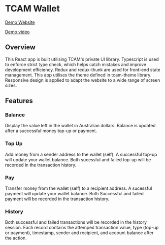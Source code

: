 # TCAM Wallet

[Demo Website](http://tcam-wallet.s3-website-ap-southeast-2.amazonaws.com/)

[Demo video](https://user-images.githubusercontent.com/49668931/171392626-912c6625-a0e5-40cf-956c-23139d90ffeb.mp4)



## Overview

This React app is built utilising TCAM's private UI library. Typescript is used to enforce strict type check, which helps catch mistakes and improve development efficiency. Redux and redux-thunk are used for front-end state management. This app utilises the theme defined in tcam-theme library. Responsive design is applied to adapt the website to a wide range of screen sizes.

## Features

### Balance

Display the value left in the wallet in Australian dollars. Balance is updated after a successful money top-up or payment.

### Top Up

Add money from a sender address to the wallet (self). A successful top-up will update your wallet balance. Both sucessful and failed top-up will be recorded in the transaction history.

### Pay

Transfer money from the wallet (self) to a recipient address. A sucessful payment will update your wallet balance. Both Successful and failed payment will be recorded in the transaction history.

### History

Both successful and failed transactions will be recorded in the history session. Each record contains the attemped transaction value, type (top-up or payment), timestamp, sender and recipient, and account balance after the action.

